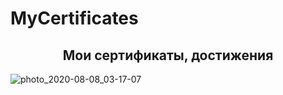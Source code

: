 # MyCertificates
<h2 align="center">Мои сертификаты, достижения</h2>

![photo_2020-08-08_03-17-07](https://user-images.githubusercontent.com/52714747/89689513-5f5aeb00-d926-11ea-8813-383d8c0be62a.jpg)

